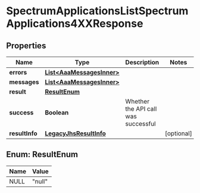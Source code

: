 

# SpectrumApplicationsListSpectrumApplications4XXResponse


## Properties

| Name | Type | Description | Notes |
|------------ | ------------- | ------------- | -------------|
|**errors** | [**List&lt;AaaMessagesInner&gt;**](AaaMessagesInner.md) |  |  |
|**messages** | [**List&lt;AaaMessagesInner&gt;**](AaaMessagesInner.md) |  |  |
|**result** | [**ResultEnum**](#ResultEnum) |  |  |
|**success** | **Boolean** | Whether the API call was successful |  |
|**resultInfo** | [**LegacyJhsResultInfo**](LegacyJhsResultInfo.md) |  |  [optional] |



## Enum: ResultEnum

| Name | Value |
|---- | -----|
| NULL | &quot;null&quot; |



